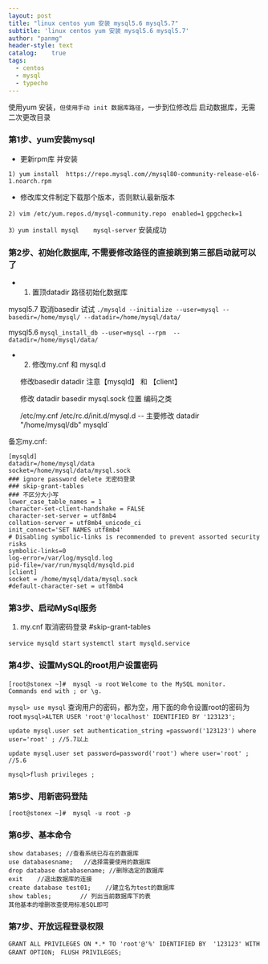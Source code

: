 ```yaml
---
layout: post
title: "linux centos yum 安装 mysql5.6 mysql5.7"
subtitle: 'linux centos yum 安装 mysql5.6 mysql5.7'
author: "panmg"
header-style: text
catalog:    true
tags:
  - centos
  - mysql
  - typecho
---
```



使用yum 安装，`但使用手动 init 数据库路径`，一步到位修改后 启动数据库，无需二次更改目录

### 第1步、yum安装mysql
 * 更新rpm库 并安装

 `1) yum install  https://repo.mysql.com//mysql80-community-release-el6-1.noarch.rpm  `

*  修改库文件制定下载那个版本，否则默认最新版本

`2) vim /etc/yum.repos.d/mysql-community.repo `
`enabled=1`
`gpgcheck=1`

`3）yum install mysql    mysql-server`
 安装成功

### 第2步、初始化数据库, 不需要修改路径的直接跳到第三部启动就可以了

* 1. 置顶datadir 路径初始化数据库
 
mysql5.7 取消basedir 试试
 ` ./mysqld --initialize --user=mysql --basedir=/home/mysql/ --datadir=/home/mysql/data/ `

mysql5.6
` mysql_install_db --user=mysql --rpm  --datadir=/home/mysql/data/ `

* 2. 修改my.cnf 和 mysql.d    
   
   修改basedir datadir 注意【mysqld】 和 【client】
   
   修改 datadir   basedir  mysql.sock 位置 编码之类

   /etc/my.cnf        /etc/rc.d/init.d/mysql.d      --   主要修改 datadir "/home/mysql/db" mysqld`


备忘my.cnf: 
```
[mysqld]
datadir=/home/mysql/data
socket=/home/mysql/data/mysql.sock
### ignore password delete 无密码登录
### skip-grant-tables
### 不区分大小写
lower_case_table_names = 1
character-set-client-handshake = FALSE 
character-set-server = utf8mb4 
collation-server = utf8mb4_unicode_ci 
init_connect='SET NAMES utf8mb4'
# Disabling symbolic-links is recommended to prevent assorted security risks
symbolic-links=0
log-error=/var/log/mysqld.log
pid-file=/var/run/mysqld/mysqld.pid
[client]  
socket = /home/mysql/data/mysql.sock
#default-character-set = utf8mb4
```

### 第3步、启动MySql服务
1. my.cnf   取消密码登录  #skip-grant-tables

`service mysqld start`
`systemctl start mysqld.service`

### 第4步、设置MySQL的root用户设置密码
`[root@stonex ~]#  mysql -u root`
`Welcome to the MySQL monitor.  Commands end with ; or \g.`

`mysql> use mysql`
查询用户的密码，都为空，用下面的命令设置root的密码为root
`mysql>ALTER USER 'root'@'localhost' IDENTIFIED BY '123123';`

`update mysql.user set authentication_string =password('123123') where user='root' ; //5.7以上`

`update mysql.user set password=password('root') where user='root' ;  //5.6`

 `mysql>flush privileges ; `

### 第5步、用新密码登陆
`[root@stonex ~]#  mysql -u root -p`

### 第6步、基本命令
```
show databases; //查看系统已存在的数据库
use databasesname;   //选择需要使用的数据库
drop database databasename; //删除选定的数据库
exit    //退出数据库的连接
create database test01;    //建立名为test的数据库
show tables;        // 列出当前数据库下的表
其他基本的增删改查使用标准SQL即可
```

### 第7步、开放远程登录权限

`GRANT ALL PRIVILEGES ON *.* TO 'root'@'%' IDENTIFIED BY  '123123' WITH GRANT OPTION; `
`FLUSH PRIVILEGES;`



